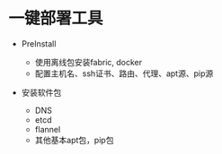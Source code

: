 # 一键部署工具

* PreInstall
    * 使用离线包安装fabric, docker
    * 配置主机名、ssh证书、路由、代理、apt源、pip源

* 安装软件包
    * DNS
    * etcd
    * flannel
    * 其他基本apt包，pip包

